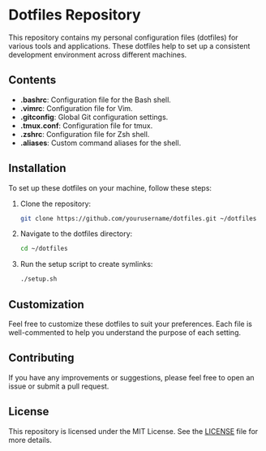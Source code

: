 # Dotfiles Repository

This repository contains my personal configuration files (dotfiles) for various tools and applications. These dotfiles help to set up a consistent development environment across different machines.

## Contents

- **.bashrc**: Configuration file for the Bash shell.
- **.vimrc**: Configuration file for Vim.
- **.gitconfig**: Global Git configuration settings.
- **.tmux.conf**: Configuration file for tmux.
- **.zshrc**: Configuration file for Zsh shell.
- **.aliases**: Custom command aliases for the shell.

## Installation

To set up these dotfiles on your machine, follow these steps:

1. Clone the repository:
   ```sh
   git clone https://github.com/yourusername/dotfiles.git ~/dotfiles
   ```

2. Navigate to the dotfiles directory:
   ```sh
   cd ~/dotfiles
   ```

3. Run the setup script to create symlinks:
   ```sh
   ./setup.sh
   ```

## Customization

Feel free to customize these dotfiles to suit your preferences. Each file is well-commented to help you understand the purpose of each setting.

## Contributing

If you have any improvements or suggestions, please feel free to open an issue or submit a pull request.

## License

This repository is licensed under the MIT License. See the [LICENSE](LICENSE) file for more details.
